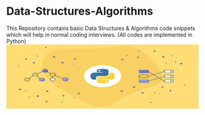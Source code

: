 # Data-Structures-Algorithms
This Repository contains basic Data Structures  &amp;  Algorithms code snippets which will help in normal coding interviews. (All codes are implemented in Python)
![](bg.png)